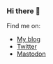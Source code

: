 ### Hi there 👋

Find me on:

- [My blog](https://rias.be)
- [Twitter](https://twitter.com/riasvdv)
- <a href="https://mastodon.cloud/rias" rel="me">Mastodon</a>
